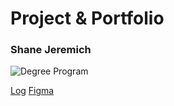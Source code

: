 # Project & Portfolio

### Shane Jeremich

![Degree Program](https://img.shields.io/badge/degree-web%20development-blue.svg)

[Log](./docs/log.md)
[Figma](https://www.figma.com/proto/nGd9ZCYvZrXPyrzpPettw8/E-Commerce-Store?node-id=1-30&t=tPL1qrMcqbRYopnZ-1)

<br>
